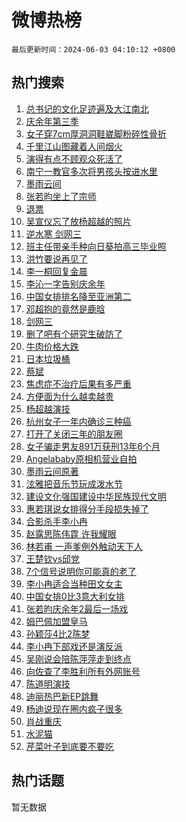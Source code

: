# 微博热榜

`最后更新时间：2024-06-03 04:10:12 +0800`

## 热门搜索

1. [总书记的文化足迹遍及大江南北](https://m.weibo.cn/search?containerid=100103type%3D1%26t%3D10%26q%3D%23%E6%80%BB%E4%B9%A6%E8%AE%B0%E7%9A%84%E6%96%87%E5%8C%96%E8%B6%B3%E8%BF%B9%E9%81%8D%E5%8F%8A%E5%A4%A7%E6%B1%9F%E5%8D%97%E5%8C%97%23&stream_entry_id=51&isnewpage=1&extparam=seat%3D1%26dgr%3D0%26filter_type%3Drealtimehot%26stream_entry_id%3D51%26c_type%3D51%26pos%3D0%26q%3D%2523%25E6%2580%25BB%25E4%25B9%25A6%25E8%25AE%25B0%25E7%259A%2584%25E6%2596%2587%25E5%258C%2596%25E8%25B6%25B3%25E8%25BF%25B9%25E9%2581%258D%25E5%258F%258A%25E5%25A4%25A7%25E6%25B1%259F%25E5%258D%2597%25E5%258C%2597%2523%26cate%3D10103%26display_time%3D1717359011%26pre_seqid%3D171735901150102296116)
1. [庆余年第三季](https://m.weibo.cn/search?containerid=100103type%3D1%26t%3D10%26q%3D%E5%BA%86%E4%BD%99%E5%B9%B4%E7%AC%AC%E4%B8%89%E5%AD%A3&stream_entry_id=31&isnewpage=1&extparam=seat%3D1%26filter_type%3Drealtimehot%26c_type%3D31%26lcate%3D5001%26cate%3D5001%26band_rank%3D1%26q%3D%25E5%25BA%2586%25E4%25BD%2599%25E5%25B9%25B4%25E7%25AC%25AC%25E4%25B8%2589%25E5%25AD%25A3%26stream_entry_id%3D31%26pos%3D0%26realpos%3D1%26dgr%3D0%26flag%3D16%26display_time%3D1717359011%26pre_seqid%3D171735901150102296116)
1. [女子穿7cm厚洞洞鞋崴脚粉碎性骨折](https://m.weibo.cn/search?containerid=100103type%3D1%26t%3D10%26q%3D%23%E5%A5%B3%E5%AD%90%E7%A9%BF7cm%E5%8E%9A%E6%B4%9E%E6%B4%9E%E9%9E%8B%E5%B4%B4%E8%84%9A%E7%B2%89%E7%A2%8E%E6%80%A7%E9%AA%A8%E6%8A%98%23&stream_entry_id=31&isnewpage=1&extparam=seat%3D1%26filter_type%3Drealtimehot%26c_type%3D31%26lcate%3D5001%26cate%3D5001%26band_rank%3D2%26q%3D%2523%25E5%25A5%25B3%25E5%25AD%2590%25E7%25A9%25BF7cm%25E5%258E%259A%25E6%25B4%259E%25E6%25B4%259E%25E9%259E%258B%25E5%25B4%25B4%25E8%2584%259A%25E7%25B2%2589%25E7%25A2%258E%25E6%2580%25A7%25E9%25AA%25A8%25E6%258A%2598%2523%26stream_entry_id%3D31%26pos%3D1%26realpos%3D2%26dgr%3D0%26flag%3D2%26display_time%3D1717359011%26pre_seqid%3D171735901150102296116)
1. [千里江山图藏着人间烟火](https://m.weibo.cn/search?containerid=100103type%3D1%26t%3D10%26q%3D%23%E5%8D%83%E9%87%8C%E6%B1%9F%E5%B1%B1%E5%9B%BE%E8%97%8F%E7%9D%80%E4%BA%BA%E9%97%B4%E7%83%9F%E7%81%AB%23&stream_entry_id=31&isnewpage=1&extparam=seat%3D1%26filter_type%3Drealtimehot%26c_type%3D31%26lcate%3D5001%26cate%3D5001%26band_rank%3D3%26q%3D%2523%25E5%258D%2583%25E9%2587%258C%25E6%25B1%259F%25E5%25B1%25B1%25E5%259B%25BE%25E8%2597%258F%25E7%259D%2580%25E4%25BA%25BA%25E9%2597%25B4%25E7%2583%259F%25E7%2581%25AB%2523%26stream_entry_id%3D31%26pos%3D2%26realpos%3D3%26dgr%3D0%26flag%3D0%26display_time%3D1717359011%26pre_seqid%3D171735901150102296116)
1. [演得有点不顾观众死活了](https://m.weibo.cn/search?containerid=100103type%3D1%26t%3D10%26q%3D%E6%BC%94%E5%BE%97%E6%9C%89%E7%82%B9%E4%B8%8D%E9%A1%BE%E8%A7%82%E4%BC%97%E6%AD%BB%E6%B4%BB%E4%BA%86&stream_entry_id=31&isnewpage=1&extparam=seat%3D1%26filter_type%3Drealtimehot%26c_type%3D31%26lcate%3D5001%26cate%3D5001%26band_rank%3D4%26q%3D%25E6%25BC%2594%25E5%25BE%2597%25E6%259C%2589%25E7%2582%25B9%25E4%25B8%258D%25E9%25A1%25BE%25E8%25A7%2582%25E4%25BC%2597%25E6%25AD%25BB%25E6%25B4%25BB%25E4%25BA%2586%26stream_entry_id%3D31%26pos%3D3%26realpos%3D4%26dgr%3D0%26flag%3D2%26display_time%3D1717359011%26pre_seqid%3D171735901150102296116)
1. [南宁一教官多次将男孩头按进水里](https://m.weibo.cn/search?containerid=100103type%3D1%26t%3D10%26q%3D%23%E5%8D%97%E5%AE%81%E4%B8%80%E6%95%99%E5%AE%98%E5%A4%9A%E6%AC%A1%E5%B0%86%E7%94%B7%E5%AD%A9%E5%A4%B4%E6%8C%89%E8%BF%9B%E6%B0%B4%E9%87%8C%23&stream_entry_id=31&isnewpage=1&extparam=seat%3D1%26filter_type%3Drealtimehot%26c_type%3D31%26lcate%3D5001%26cate%3D5001%26band_rank%3D5%26q%3D%2523%25E5%258D%2597%25E5%25AE%2581%25E4%25B8%2580%25E6%2595%2599%25E5%25AE%2598%25E5%25A4%259A%25E6%25AC%25A1%25E5%25B0%2586%25E7%2594%25B7%25E5%25AD%25A9%25E5%25A4%25B4%25E6%258C%2589%25E8%25BF%259B%25E6%25B0%25B4%25E9%2587%258C%2523%26stream_entry_id%3D31%26pos%3D4%26realpos%3D5%26dgr%3D0%26flag%3D2%26display_time%3D1717359011%26pre_seqid%3D171735901150102296116)
1. [墨雨云间](https://m.weibo.cn/search?containerid=100103type%3D1%26t%3D10%26q%3D%E5%A2%A8%E9%9B%A8%E4%BA%91%E9%97%B4&stream_entry_id=31&isnewpage=1&extparam=seat%3D1%26filter_type%3Drealtimehot%26c_type%3D31%26lcate%3D5001%26cate%3D5001%26band_rank%3D6%26q%3D%25E5%25A2%25A8%25E9%259B%25A8%25E4%25BA%2591%25E9%2597%25B4%26stream_entry_id%3D31%26pos%3D5%26realpos%3D6%26dgr%3D0%26flag%3D0%26display_time%3D1717359011%26pre_seqid%3D171735901150102296116)
1. [张若昀坐上了宗师](https://m.weibo.cn/search?containerid=100103type%3D1%26t%3D10%26q%3D%23%E5%BC%A0%E8%8B%A5%E6%98%80%E5%9D%90%E4%B8%8A%E4%BA%86%E5%AE%97%E5%B8%88%23&stream_entry_id=31&isnewpage=1&extparam=seat%3D1%26is_ad_pos%3D1%26c_type%3D31%26lcate%3D5001%26cate%3D5001%26band_rank%3D7%26dgr%3D0%26q%3D%2523%25E5%25BC%25A0%25E8%258B%25A5%25E6%2598%2580%25E5%259D%2590%25E4%25B8%258A%25E4%25BA%2586%25E5%25AE%2597%25E5%25B8%2588%2523%26stream_entry_id%3D31%26pos%3D6%26adid%3D240375%26filter_type%3Drealtimehot%26topic_ad%3D1%26display_time%3D1717359011%26pre_seqid%3D171735901150102296116)
1. [退票](https://m.weibo.cn/search?containerid=100103type%3D1%26t%3D10%26q%3D%E9%80%80%E7%A5%A8&stream_entry_id=31&isnewpage=1&extparam=seat%3D1%26filter_type%3Drealtimehot%26c_type%3D31%26lcate%3D5001%26cate%3D5001%26band_rank%3D7%26q%3D%25E9%2580%2580%25E7%25A5%25A8%26stream_entry_id%3D31%26pos%3D7%26realpos%3D7%26dgr%3D0%26flag%3D2%26display_time%3D1717359011%26pre_seqid%3D171735901150102296116)
1. [吴宣仪忘了放杨超越的照片](https://m.weibo.cn/search?containerid=100103type%3D1%26t%3D10%26q%3D%23%E5%90%B4%E5%AE%A3%E4%BB%AA%E5%BF%98%E4%BA%86%E6%94%BE%E6%9D%A8%E8%B6%85%E8%B6%8A%E7%9A%84%E7%85%A7%E7%89%87%23&stream_entry_id=31&isnewpage=1&extparam=seat%3D1%26filter_type%3Drealtimehot%26c_type%3D31%26lcate%3D5001%26cate%3D5001%26band_rank%3D8%26q%3D%2523%25E5%2590%25B4%25E5%25AE%25A3%25E4%25BB%25AA%25E5%25BF%2598%25E4%25BA%2586%25E6%2594%25BE%25E6%259D%25A8%25E8%25B6%2585%25E8%25B6%258A%25E7%259A%2584%25E7%2585%25A7%25E7%2589%2587%2523%26stream_entry_id%3D31%26pos%3D8%26realpos%3D8%26dgr%3D0%26flag%3D2%26display_time%3D1717359011%26pre_seqid%3D171735901150102296116)
1. [逆水寒 剑网三](https://m.weibo.cn/search?containerid=100103type%3D1%26t%3D10%26q%3D%E9%80%86%E6%B0%B4%E5%AF%92+%E5%89%91%E7%BD%91%E4%B8%89&stream_entry_id=31&isnewpage=1&extparam=seat%3D1%26filter_type%3Drealtimehot%26c_type%3D31%26lcate%3D5001%26cate%3D5001%26band_rank%3D9%26q%3D%25E9%2580%2586%25E6%25B0%25B4%25E5%25AF%2592%2520%25E5%2589%2591%25E7%25BD%2591%25E4%25B8%2589%26stream_entry_id%3D31%26pos%3D9%26realpos%3D9%26dgr%3D0%26flag%3D0%26display_time%3D1717359011%26pre_seqid%3D171735901150102296116)
1. [班主任带亲手种向日葵拍高三毕业照](https://m.weibo.cn/search?containerid=100103type%3D1%26t%3D10%26q%3D%23%E7%8F%AD%E4%B8%BB%E4%BB%BB%E5%B8%A6%E4%BA%B2%E6%89%8B%E7%A7%8D%E5%90%91%E6%97%A5%E8%91%B5%E6%8B%8D%E9%AB%98%E4%B8%89%E6%AF%95%E4%B8%9A%E7%85%A7%23&stream_entry_id=31&isnewpage=1&extparam=seat%3D1%26filter_type%3Drealtimehot%26c_type%3D31%26lcate%3D5001%26cate%3D5001%26band_rank%3D10%26q%3D%2523%25E7%258F%25AD%25E4%25B8%25BB%25E4%25BB%25BB%25E5%25B8%25A6%25E4%25BA%25B2%25E6%2589%258B%25E7%25A7%258D%25E5%2590%2591%25E6%2597%25A5%25E8%2591%25B5%25E6%258B%258D%25E9%25AB%2598%25E4%25B8%2589%25E6%25AF%2595%25E4%25B8%259A%25E7%2585%25A7%2523%26stream_entry_id%3D31%26pos%3D10%26realpos%3D10%26dgr%3D0%26flag%3D32768%26display_time%3D1717359011%26pre_seqid%3D171735901150102296116)
1. [洪竹要说再见了](https://m.weibo.cn/search?containerid=100103type%3D1%26t%3D10%26q%3D%23%E6%B4%AA%E7%AB%B9%E8%A6%81%E8%AF%B4%E5%86%8D%E8%A7%81%E4%BA%86%23&stream_entry_id=31&isnewpage=1&extparam=seat%3D1%26filter_type%3Drealtimehot%26c_type%3D31%26lcate%3D5001%26cate%3D5001%26band_rank%3D11%26q%3D%2523%25E6%25B4%25AA%25E7%25AB%25B9%25E8%25A6%2581%25E8%25AF%25B4%25E5%2586%258D%25E8%25A7%2581%25E4%25BA%2586%2523%26stream_entry_id%3D31%26pos%3D11%26realpos%3D11%26dgr%3D0%26flag%3D2%26display_time%3D1717359011%26pre_seqid%3D171735901150102296116)
1. [李一桐回复金晨](https://m.weibo.cn/search?containerid=100103type%3D1%26t%3D10%26q%3D%23%E6%9D%8E%E4%B8%80%E6%A1%90%E5%9B%9E%E5%A4%8D%E9%87%91%E6%99%A8%23&stream_entry_id=31&isnewpage=1&extparam=seat%3D1%26filter_type%3Drealtimehot%26c_type%3D31%26lcate%3D5001%26cate%3D5001%26band_rank%3D12%26q%3D%2523%25E6%259D%258E%25E4%25B8%2580%25E6%25A1%2590%25E5%259B%259E%25E5%25A4%258D%25E9%2587%2591%25E6%2599%25A8%2523%26stream_entry_id%3D31%26pos%3D12%26realpos%3D12%26dgr%3D0%26flag%3D2%26display_time%3D1717359011%26pre_seqid%3D171735901150102296116)
1. [李沁一字告别庆余年](https://m.weibo.cn/search?containerid=100103type%3D1%26t%3D10%26q%3D%23%E6%9D%8E%E6%B2%81%E4%B8%80%E5%AD%97%E5%91%8A%E5%88%AB%E5%BA%86%E4%BD%99%E5%B9%B4%23&stream_entry_id=31&isnewpage=1&extparam=seat%3D1%26filter_type%3Drealtimehot%26c_type%3D31%26lcate%3D5001%26cate%3D5001%26band_rank%3D13%26q%3D%2523%25E6%259D%258E%25E6%25B2%2581%25E4%25B8%2580%25E5%25AD%2597%25E5%2591%258A%25E5%2588%25AB%25E5%25BA%2586%25E4%25BD%2599%25E5%25B9%25B4%2523%26stream_entry_id%3D31%26pos%3D13%26realpos%3D13%26dgr%3D0%26flag%3D2%26display_time%3D1717359011%26pre_seqid%3D171735901150102296116)
1. [中国女排排名降至亚洲第二](https://m.weibo.cn/search?containerid=100103type%3D1%26t%3D10%26q%3D%23%E4%B8%AD%E5%9B%BD%E5%A5%B3%E6%8E%92%E6%8E%92%E5%90%8D%E9%99%8D%E8%87%B3%E4%BA%9A%E6%B4%B2%E7%AC%AC%E4%BA%8C%23&stream_entry_id=31&isnewpage=1&extparam=seat%3D1%26filter_type%3Drealtimehot%26c_type%3D31%26lcate%3D5001%26cate%3D5001%26band_rank%3D14%26q%3D%2523%25E4%25B8%25AD%25E5%259B%25BD%25E5%25A5%25B3%25E6%258E%2592%25E6%258E%2592%25E5%2590%258D%25E9%2599%258D%25E8%2587%25B3%25E4%25BA%259A%25E6%25B4%25B2%25E7%25AC%25AC%25E4%25BA%258C%2523%26stream_entry_id%3D31%26pos%3D14%26realpos%3D14%26dgr%3D0%26flag%3D0%26display_time%3D1717359011%26pre_seqid%3D171735901150102296116)
1. [邓超抱的竟然是鹿晗](https://m.weibo.cn/search?containerid=100103type%3D1%26t%3D10%26q%3D%23%E9%82%93%E8%B6%85%E6%8A%B1%E7%9A%84%E7%AB%9F%E7%84%B6%E6%98%AF%E9%B9%BF%E6%99%97%23&stream_entry_id=31&isnewpage=1&extparam=seat%3D1%26filter_type%3Drealtimehot%26c_type%3D31%26lcate%3D5001%26cate%3D5001%26band_rank%3D15%26q%3D%2523%25E9%2582%2593%25E8%25B6%2585%25E6%258A%25B1%25E7%259A%2584%25E7%25AB%259F%25E7%2584%25B6%25E6%2598%25AF%25E9%25B9%25BF%25E6%2599%2597%2523%26stream_entry_id%3D31%26pos%3D15%26realpos%3D15%26dgr%3D0%26flag%3D2%26display_time%3D1717359011%26pre_seqid%3D171735901150102296116)
1. [剑网三](https://m.weibo.cn/search?containerid=100103type%3D1%26t%3D10%26q%3D%E5%89%91%E7%BD%91%E4%B8%89&stream_entry_id=31&isnewpage=1&extparam=seat%3D1%26filter_type%3Drealtimehot%26c_type%3D31%26lcate%3D5001%26cate%3D5001%26band_rank%3D16%26q%3D%25E5%2589%2591%25E7%25BD%2591%25E4%25B8%2589%26stream_entry_id%3D31%26pos%3D16%26realpos%3D16%26dgr%3D0%26flag%3D0%26display_time%3D1717359011%26pre_seqid%3D171735901150102296116)
1. [删了吧有个研究生破防了](https://m.weibo.cn/search?containerid=100103type%3D1%26t%3D10%26q%3D%23%E5%88%A0%E4%BA%86%E5%90%A7%E6%9C%89%E4%B8%AA%E7%A0%94%E7%A9%B6%E7%94%9F%E7%A0%B4%E9%98%B2%E4%BA%86%23&stream_entry_id=31&isnewpage=1&extparam=seat%3D1%26filter_type%3Drealtimehot%26c_type%3D31%26lcate%3D5001%26cate%3D5001%26band_rank%3D17%26q%3D%2523%25E5%2588%25A0%25E4%25BA%2586%25E5%2590%25A7%25E6%259C%2589%25E4%25B8%25AA%25E7%25A0%2594%25E7%25A9%25B6%25E7%2594%259F%25E7%25A0%25B4%25E9%2598%25B2%25E4%25BA%2586%2523%26stream_entry_id%3D31%26pos%3D17%26realpos%3D17%26dgr%3D0%26flag%3D0%26display_time%3D1717359011%26pre_seqid%3D171735901150102296116)
1. [牛肉价格大跌](https://m.weibo.cn/search?containerid=100103type%3D1%26t%3D10%26q%3D%23%E7%89%9B%E8%82%89%E4%BB%B7%E6%A0%BC%E5%A4%A7%E8%B7%8C%23&stream_entry_id=31&isnewpage=1&extparam=seat%3D1%26filter_type%3Drealtimehot%26c_type%3D31%26lcate%3D5001%26cate%3D5001%26band_rank%3D18%26q%3D%2523%25E7%2589%259B%25E8%2582%2589%25E4%25BB%25B7%25E6%25A0%25BC%25E5%25A4%25A7%25E8%25B7%258C%2523%26stream_entry_id%3D31%26pos%3D18%26realpos%3D18%26dgr%3D0%26flag%3D0%26display_time%3D1717359011%26pre_seqid%3D171735901150102296116)
1. [日本垃圾桶](https://m.weibo.cn/search?containerid=100103type%3D1%26t%3D10%26q%3D%E6%97%A5%E6%9C%AC%E5%9E%83%E5%9C%BE%E6%A1%B6&stream_entry_id=31&isnewpage=1&extparam=seat%3D1%26filter_type%3Drealtimehot%26c_type%3D31%26lcate%3D5001%26cate%3D5001%26band_rank%3D19%26q%3D%25E6%2597%25A5%25E6%259C%25AC%25E5%259E%2583%25E5%259C%25BE%25E6%25A1%25B6%26stream_entry_id%3D31%26pos%3D19%26realpos%3D19%26dgr%3D0%26flag%3D0%26display_time%3D1717359011%26pre_seqid%3D171735901150102296116)
1. [蔡斌](https://m.weibo.cn/search?containerid=100103type%3D1%26t%3D10%26q%3D%E8%94%A1%E6%96%8C&stream_entry_id=31&isnewpage=1&extparam=seat%3D1%26filter_type%3Drealtimehot%26c_type%3D31%26lcate%3D5001%26cate%3D5001%26band_rank%3D20%26q%3D%25E8%2594%25A1%25E6%2596%258C%26stream_entry_id%3D31%26pos%3D20%26realpos%3D20%26dgr%3D0%26flag%3D0%26display_time%3D1717359011%26pre_seqid%3D171735901150102296116)
1. [焦虑症不治疗后果有多严重](https://m.weibo.cn/search?containerid=100103type%3D1%26t%3D10%26q%3D%23%E7%84%A6%E8%99%91%E7%97%87%E4%B8%8D%E6%B2%BB%E7%96%97%E5%90%8E%E6%9E%9C%E6%9C%89%E5%A4%9A%E4%B8%A5%E9%87%8D%23&stream_entry_id=31&isnewpage=1&extparam=seat%3D1%26filter_type%3Drealtimehot%26c_type%3D31%26lcate%3D5001%26cate%3D5001%26band_rank%3D21%26q%3D%2523%25E7%2584%25A6%25E8%2599%2591%25E7%2597%2587%25E4%25B8%258D%25E6%25B2%25BB%25E7%2596%2597%25E5%2590%258E%25E6%259E%259C%25E6%259C%2589%25E5%25A4%259A%25E4%25B8%25A5%25E9%2587%258D%2523%26stream_entry_id%3D31%26pos%3D21%26realpos%3D21%26dgr%3D0%26flag%3D1%26display_time%3D1717359011%26pre_seqid%3D171735901150102296116)
1. [方便面为什么越卖越贵](https://m.weibo.cn/search?containerid=100103type%3D1%26t%3D10%26q%3D%23%E6%96%B9%E4%BE%BF%E9%9D%A2%E4%B8%BA%E4%BB%80%E4%B9%88%E8%B6%8A%E5%8D%96%E8%B6%8A%E8%B4%B5%23&stream_entry_id=31&isnewpage=1&extparam=seat%3D1%26filter_type%3Drealtimehot%26c_type%3D31%26lcate%3D5001%26cate%3D5001%26band_rank%3D22%26q%3D%2523%25E6%2596%25B9%25E4%25BE%25BF%25E9%259D%25A2%25E4%25B8%25BA%25E4%25BB%2580%25E4%25B9%2588%25E8%25B6%258A%25E5%258D%2596%25E8%25B6%258A%25E8%25B4%25B5%2523%26stream_entry_id%3D31%26pos%3D22%26realpos%3D22%26dgr%3D0%26flag%3D0%26display_time%3D1717359011%26pre_seqid%3D171735901150102296116)
1. [杨超越演技](https://m.weibo.cn/search?containerid=100103type%3D1%26t%3D10%26q%3D%E6%9D%A8%E8%B6%85%E8%B6%8A%E6%BC%94%E6%8A%80&stream_entry_id=31&isnewpage=1&extparam=seat%3D1%26filter_type%3Drealtimehot%26c_type%3D31%26lcate%3D5001%26cate%3D5001%26band_rank%3D23%26q%3D%25E6%259D%25A8%25E8%25B6%2585%25E8%25B6%258A%25E6%25BC%2594%25E6%258A%2580%26stream_entry_id%3D31%26pos%3D23%26realpos%3D23%26dgr%3D0%26flag%3D0%26display_time%3D1717359011%26pre_seqid%3D171735901150102296116)
1. [杭州女子一年内确诊三种癌](https://m.weibo.cn/search?containerid=100103type%3D1%26t%3D10%26q%3D%23%E6%9D%AD%E5%B7%9E%E5%A5%B3%E5%AD%90%E4%B8%80%E5%B9%B4%E5%86%85%E7%A1%AE%E8%AF%8A%E4%B8%89%E7%A7%8D%E7%99%8C%23&stream_entry_id=31&isnewpage=1&extparam=seat%3D1%26filter_type%3Drealtimehot%26c_type%3D31%26lcate%3D5001%26cate%3D5001%26band_rank%3D24%26q%3D%2523%25E6%259D%25AD%25E5%25B7%259E%25E5%25A5%25B3%25E5%25AD%2590%25E4%25B8%2580%25E5%25B9%25B4%25E5%2586%2585%25E7%25A1%25AE%25E8%25AF%258A%25E4%25B8%2589%25E7%25A7%258D%25E7%2599%258C%2523%26stream_entry_id%3D31%26pos%3D24%26realpos%3D24%26dgr%3D0%26flag%3D0%26display_time%3D1717359011%26pre_seqid%3D171735901150102296116)
1. [打开了关闭三年的朋友圈](https://m.weibo.cn/search?containerid=100103type%3D1%26t%3D10%26q%3D%23%E6%89%93%E5%BC%80%E4%BA%86%E5%85%B3%E9%97%AD%E4%B8%89%E5%B9%B4%E7%9A%84%E6%9C%8B%E5%8F%8B%E5%9C%88%23&stream_entry_id=31&isnewpage=1&extparam=seat%3D1%26filter_type%3Drealtimehot%26c_type%3D31%26lcate%3D5001%26cate%3D5001%26band_rank%3D25%26q%3D%2523%25E6%2589%2593%25E5%25BC%2580%25E4%25BA%2586%25E5%2585%25B3%25E9%2597%25AD%25E4%25B8%2589%25E5%25B9%25B4%25E7%259A%2584%25E6%259C%258B%25E5%258F%258B%25E5%259C%2588%2523%26stream_entry_id%3D31%26pos%3D25%26realpos%3D25%26dgr%3D0%26flag%3D0%26display_time%3D1717359011%26pre_seqid%3D171735901150102296116)
1. [女子骗走男友891万获刑13年6个月](https://m.weibo.cn/search?containerid=100103type%3D1%26t%3D10%26q%3D%23%E5%A5%B3%E5%AD%90%E9%AA%97%E8%B5%B0%E7%94%B7%E5%8F%8B891%E4%B8%87%E8%8E%B7%E5%88%9113%E5%B9%B46%E4%B8%AA%E6%9C%88%23&stream_entry_id=31&isnewpage=1&extparam=seat%3D1%26filter_type%3Drealtimehot%26c_type%3D31%26lcate%3D5001%26cate%3D5001%26band_rank%3D26%26q%3D%2523%25E5%25A5%25B3%25E5%25AD%2590%25E9%25AA%2597%25E8%25B5%25B0%25E7%2594%25B7%25E5%258F%258B891%25E4%25B8%2587%25E8%258E%25B7%25E5%2588%259113%25E5%25B9%25B46%25E4%25B8%25AA%25E6%259C%2588%2523%26stream_entry_id%3D31%26pos%3D26%26realpos%3D26%26dgr%3D0%26flag%3D0%26display_time%3D1717359011%26pre_seqid%3D171735901150102296116)
1. [Angelababy原相机营业自拍](https://m.weibo.cn/search?containerid=100103type%3D1%26t%3D10%26q%3D%23Angelababy%E5%8E%9F%E7%9B%B8%E6%9C%BA%E8%90%A5%E4%B8%9A%E8%87%AA%E6%8B%8D%23&stream_entry_id=31&isnewpage=1&extparam=seat%3D1%26filter_type%3Drealtimehot%26c_type%3D31%26lcate%3D5001%26cate%3D5001%26band_rank%3D27%26q%3D%2523Angelababy%25E5%258E%259F%25E7%259B%25B8%25E6%259C%25BA%25E8%2590%25A5%25E4%25B8%259A%25E8%2587%25AA%25E6%258B%258D%2523%26stream_entry_id%3D31%26pos%3D27%26realpos%3D27%26dgr%3D0%26flag%3D0%26display_time%3D1717359011%26pre_seqid%3D171735901150102296116)
1. [墨雨云间原著](https://m.weibo.cn/search?containerid=100103type%3D1%26t%3D10%26q%3D%E5%A2%A8%E9%9B%A8%E4%BA%91%E9%97%B4%E5%8E%9F%E8%91%97&stream_entry_id=31&isnewpage=1&extparam=seat%3D1%26filter_type%3Drealtimehot%26c_type%3D31%26lcate%3D5001%26cate%3D5001%26band_rank%3D28%26q%3D%25E5%25A2%25A8%25E9%259B%25A8%25E4%25BA%2591%25E9%2597%25B4%25E5%258E%259F%25E8%2591%2597%26stream_entry_id%3D31%26pos%3D28%26realpos%3D28%26dgr%3D0%26flag%3D0%26display_time%3D1717359011%26pre_seqid%3D171735901150102296116)
1. [泫雅把音乐节玩成泼水节](https://m.weibo.cn/search?containerid=100103type%3D1%26t%3D10%26q%3D%23%E6%B3%AB%E9%9B%85%E6%8A%8A%E9%9F%B3%E4%B9%90%E8%8A%82%E7%8E%A9%E6%88%90%E6%B3%BC%E6%B0%B4%E8%8A%82%23&stream_entry_id=31&isnewpage=1&extparam=seat%3D1%26filter_type%3Drealtimehot%26c_type%3D31%26lcate%3D5001%26cate%3D5001%26band_rank%3D29%26q%3D%2523%25E6%25B3%25AB%25E9%259B%2585%25E6%258A%258A%25E9%259F%25B3%25E4%25B9%2590%25E8%258A%2582%25E7%258E%25A9%25E6%2588%2590%25E6%25B3%25BC%25E6%25B0%25B4%25E8%258A%2582%2523%26stream_entry_id%3D31%26pos%3D29%26realpos%3D29%26dgr%3D0%26flag%3D1%26display_time%3D1717359011%26pre_seqid%3D171735901150102296116)
1. [建设文化强国建设中华民族现代文明](https://m.weibo.cn/search?containerid=100103type%3D1%26t%3D10%26q%3D%23%E5%BB%BA%E8%AE%BE%E6%96%87%E5%8C%96%E5%BC%BA%E5%9B%BD%E5%BB%BA%E8%AE%BE%E4%B8%AD%E5%8D%8E%E6%B0%91%E6%97%8F%E7%8E%B0%E4%BB%A3%E6%96%87%E6%98%8E%23&stream_entry_id=31&isnewpage=1&extparam=seat%3D1%26filter_type%3Drealtimehot%26c_type%3D31%26lcate%3D5001%26cate%3D5001%26band_rank%3D30%26q%3D%2523%25E5%25BB%25BA%25E8%25AE%25BE%25E6%2596%2587%25E5%258C%2596%25E5%25BC%25BA%25E5%259B%25BD%25E5%25BB%25BA%25E8%25AE%25BE%25E4%25B8%25AD%25E5%258D%258E%25E6%25B0%2591%25E6%2597%258F%25E7%258E%25B0%25E4%25BB%25A3%25E6%2596%2587%25E6%2598%258E%2523%26stream_entry_id%3D31%26pos%3D30%26realpos%3D30%26dgr%3D0%26flag%3D1%26display_time%3D1717359011%26pre_seqid%3D171735901150102296116)
1. [惠若琪说女排得分手段损失掉了](https://m.weibo.cn/search?containerid=100103type%3D1%26t%3D10%26q%3D%23%E6%83%A0%E8%8B%A5%E7%90%AA%E8%AF%B4%E5%A5%B3%E6%8E%92%E5%BE%97%E5%88%86%E6%89%8B%E6%AE%B5%E6%8D%9F%E5%A4%B1%E6%8E%89%E4%BA%86%23&stream_entry_id=31&isnewpage=1&extparam=seat%3D1%26filter_type%3Drealtimehot%26c_type%3D31%26lcate%3D5001%26cate%3D5001%26band_rank%3D31%26q%3D%2523%25E6%2583%25A0%25E8%258B%25A5%25E7%2590%25AA%25E8%25AF%25B4%25E5%25A5%25B3%25E6%258E%2592%25E5%25BE%2597%25E5%2588%2586%25E6%2589%258B%25E6%25AE%25B5%25E6%258D%259F%25E5%25A4%25B1%25E6%258E%2589%25E4%25BA%2586%2523%26stream_entry_id%3D31%26pos%3D31%26realpos%3D31%26dgr%3D0%26flag%3D0%26display_time%3D1717359011%26pre_seqid%3D171735901150102296116)
1. [合影杀手李小冉](https://m.weibo.cn/search?containerid=100103type%3D1%26t%3D10%26q%3D%23%E5%90%88%E5%BD%B1%E6%9D%80%E6%89%8B%E6%9D%8E%E5%B0%8F%E5%86%89%23&stream_entry_id=31&isnewpage=1&extparam=seat%3D1%26filter_type%3Drealtimehot%26c_type%3D31%26lcate%3D5001%26cate%3D5001%26band_rank%3D32%26q%3D%2523%25E5%2590%2588%25E5%25BD%25B1%25E6%259D%2580%25E6%2589%258B%25E6%259D%258E%25E5%25B0%258F%25E5%2586%2589%2523%26stream_entry_id%3D31%26pos%3D32%26realpos%3D32%26dgr%3D0%26flag%3D0%26display_time%3D1717359011%26pre_seqid%3D171735901150102296116)
1. [赵露思陈伟霆 许我耀眼](https://m.weibo.cn/search?containerid=100103type%3D1%26t%3D10%26q%3D%E8%B5%B5%E9%9C%B2%E6%80%9D%E9%99%88%E4%BC%9F%E9%9C%86+%E8%AE%B8%E6%88%91%E8%80%80%E7%9C%BC&stream_entry_id=31&isnewpage=1&extparam=seat%3D1%26filter_type%3Drealtimehot%26c_type%3D31%26lcate%3D5001%26cate%3D5001%26band_rank%3D33%26q%3D%25E8%25B5%25B5%25E9%259C%25B2%25E6%2580%259D%25E9%2599%2588%25E4%25BC%259F%25E9%259C%2586%2520%25E8%25AE%25B8%25E6%2588%2591%25E8%2580%2580%25E7%259C%25BC%26stream_entry_id%3D31%26pos%3D33%26realpos%3D33%26dgr%3D0%26flag%3D0%26display_time%3D1717359011%26pre_seqid%3D171735901150102296116)
1. [林若甫 一声爹例外触动天下人](https://m.weibo.cn/search?containerid=100103type%3D1%26t%3D10%26q%3D%E6%9E%97%E8%8B%A5%E7%94%AB+%E4%B8%80%E5%A3%B0%E7%88%B9%E4%BE%8B%E5%A4%96%E8%A7%A6%E5%8A%A8%E5%A4%A9%E4%B8%8B%E4%BA%BA&stream_entry_id=31&isnewpage=1&extparam=seat%3D1%26filter_type%3Drealtimehot%26c_type%3D31%26lcate%3D5001%26cate%3D5001%26band_rank%3D34%26q%3D%25E6%259E%2597%25E8%258B%25A5%25E7%2594%25AB%2520%25E4%25B8%2580%25E5%25A3%25B0%25E7%2588%25B9%25E4%25BE%258B%25E5%25A4%2596%25E8%25A7%25A6%25E5%258A%25A8%25E5%25A4%25A9%25E4%25B8%258B%25E4%25BA%25BA%26stream_entry_id%3D31%26pos%3D34%26realpos%3D34%26dgr%3D0%26flag%3D0%26display_time%3D1717359011%26pre_seqid%3D171735901150102296116)
1. [王楚钦vs邱党](https://m.weibo.cn/search?containerid=100103type%3D1%26t%3D10%26q%3D%23%E7%8E%8B%E6%A5%9A%E9%92%A6vs%E9%82%B1%E5%85%9A%23&stream_entry_id=31&isnewpage=1&extparam=seat%3D1%26filter_type%3Drealtimehot%26c_type%3D31%26lcate%3D5001%26cate%3D5001%26band_rank%3D35%26q%3D%2523%25E7%258E%258B%25E6%25A5%259A%25E9%2592%25A6vs%25E9%2582%25B1%25E5%2585%259A%2523%26stream_entry_id%3D31%26pos%3D35%26realpos%3D35%26dgr%3D0%26flag%3D0%26display_time%3D1717359011%26pre_seqid%3D171735901150102296116)
1. [7个信号说明你可能真的老了](https://m.weibo.cn/search?containerid=100103type%3D1%26t%3D10%26q%3D%237%E4%B8%AA%E4%BF%A1%E5%8F%B7%E8%AF%B4%E6%98%8E%E4%BD%A0%E5%8F%AF%E8%83%BD%E7%9C%9F%E7%9A%84%E8%80%81%E4%BA%86%23&stream_entry_id=31&isnewpage=1&extparam=seat%3D1%26filter_type%3Drealtimehot%26c_type%3D31%26lcate%3D5001%26cate%3D5001%26band_rank%3D36%26q%3D%25237%25E4%25B8%25AA%25E4%25BF%25A1%25E5%258F%25B7%25E8%25AF%25B4%25E6%2598%258E%25E4%25BD%25A0%25E5%258F%25AF%25E8%2583%25BD%25E7%259C%259F%25E7%259A%2584%25E8%2580%2581%25E4%25BA%2586%2523%26stream_entry_id%3D31%26pos%3D36%26realpos%3D36%26dgr%3D0%26flag%3D0%26display_time%3D1717359011%26pre_seqid%3D171735901150102296116)
1. [李小冉适合当种田文女主](https://m.weibo.cn/search?containerid=100103type%3D1%26t%3D10%26q%3D%23%E6%9D%8E%E5%B0%8F%E5%86%89%E9%80%82%E5%90%88%E5%BD%93%E7%A7%8D%E7%94%B0%E6%96%87%E5%A5%B3%E4%B8%BB%23&stream_entry_id=31&isnewpage=1&extparam=seat%3D1%26filter_type%3Drealtimehot%26c_type%3D31%26lcate%3D5001%26cate%3D5001%26band_rank%3D37%26q%3D%2523%25E6%259D%258E%25E5%25B0%258F%25E5%2586%2589%25E9%2580%2582%25E5%2590%2588%25E5%25BD%2593%25E7%25A7%258D%25E7%2594%25B0%25E6%2596%2587%25E5%25A5%25B3%25E4%25B8%25BB%2523%26stream_entry_id%3D31%26pos%3D37%26realpos%3D37%26dgr%3D0%26flag%3D1%26display_time%3D1717359011%26pre_seqid%3D171735901150102296116)
1. [中国女排0比3意大利女排](https://m.weibo.cn/search?containerid=100103type%3D1%26t%3D10%26q%3D%23%E4%B8%AD%E5%9B%BD%E5%A5%B3%E6%8E%920%E6%AF%943%E6%84%8F%E5%A4%A7%E5%88%A9%E5%A5%B3%E6%8E%92%23&stream_entry_id=31&isnewpage=1&extparam=seat%3D1%26filter_type%3Drealtimehot%26c_type%3D31%26lcate%3D5001%26cate%3D5001%26band_rank%3D38%26q%3D%2523%25E4%25B8%25AD%25E5%259B%25BD%25E5%25A5%25B3%25E6%258E%25920%25E6%25AF%25943%25E6%2584%258F%25E5%25A4%25A7%25E5%2588%25A9%25E5%25A5%25B3%25E6%258E%2592%2523%26stream_entry_id%3D31%26pos%3D38%26realpos%3D38%26dgr%3D0%26flag%3D0%26display_time%3D1717359011%26pre_seqid%3D171735901150102296116)
1. [张若昀庆余年2最后一场戏](https://m.weibo.cn/search?containerid=100103type%3D1%26t%3D10%26q%3D%23%E5%BC%A0%E8%8B%A5%E6%98%80%E5%BA%86%E4%BD%99%E5%B9%B42%E6%9C%80%E5%90%8E%E4%B8%80%E5%9C%BA%E6%88%8F%23&stream_entry_id=31&isnewpage=1&extparam=seat%3D1%26filter_type%3Drealtimehot%26c_type%3D31%26lcate%3D5001%26cate%3D5001%26band_rank%3D39%26q%3D%2523%25E5%25BC%25A0%25E8%258B%25A5%25E6%2598%2580%25E5%25BA%2586%25E4%25BD%2599%25E5%25B9%25B42%25E6%259C%2580%25E5%2590%258E%25E4%25B8%2580%25E5%259C%25BA%25E6%2588%258F%2523%26stream_entry_id%3D31%26pos%3D39%26realpos%3D39%26dgr%3D0%26flag%3D0%26display_time%3D1717359011%26pre_seqid%3D171735901150102296116)
1. [姆巴佩加盟皇马](https://m.weibo.cn/search?containerid=100103type%3D1%26t%3D10%26q%3D%23%E5%A7%86%E5%B7%B4%E4%BD%A9%E5%8A%A0%E7%9B%9F%E7%9A%87%E9%A9%AC%23&stream_entry_id=31&isnewpage=1&extparam=seat%3D1%26filter_type%3Drealtimehot%26c_type%3D31%26lcate%3D5001%26cate%3D5001%26band_rank%3D40%26q%3D%2523%25E5%25A7%2586%25E5%25B7%25B4%25E4%25BD%25A9%25E5%258A%25A0%25E7%259B%259F%25E7%259A%2587%25E9%25A9%25AC%2523%26stream_entry_id%3D31%26pos%3D40%26realpos%3D40%26dgr%3D0%26flag%3D0%26display_time%3D1717359011%26pre_seqid%3D171735901150102296116)
1. [孙颖莎4比2陈梦](https://m.weibo.cn/search?containerid=100103type%3D1%26t%3D10%26q%3D%23%E5%AD%99%E9%A2%96%E8%8E%8E4%E6%AF%942%E9%99%88%E6%A2%A6%23&stream_entry_id=31&isnewpage=1&extparam=seat%3D1%26filter_type%3Drealtimehot%26c_type%3D31%26lcate%3D5001%26cate%3D5001%26band_rank%3D41%26q%3D%2523%25E5%25AD%2599%25E9%25A2%2596%25E8%258E%258E4%25E6%25AF%25942%25E9%2599%2588%25E6%25A2%25A6%2523%26stream_entry_id%3D31%26pos%3D41%26realpos%3D41%26dgr%3D0%26flag%3D0%26display_time%3D1717359011%26pre_seqid%3D171735901150102296116)
1. [李小冉下部戏还是演反派](https://m.weibo.cn/search?containerid=100103type%3D1%26t%3D10%26q%3D%23%E6%9D%8E%E5%B0%8F%E5%86%89%E4%B8%8B%E9%83%A8%E6%88%8F%E8%BF%98%E6%98%AF%E6%BC%94%E5%8F%8D%E6%B4%BE%23&stream_entry_id=31&isnewpage=1&extparam=seat%3D1%26filter_type%3Drealtimehot%26c_type%3D31%26lcate%3D5001%26cate%3D5001%26band_rank%3D42%26q%3D%2523%25E6%259D%258E%25E5%25B0%258F%25E5%2586%2589%25E4%25B8%258B%25E9%2583%25A8%25E6%2588%258F%25E8%25BF%2598%25E6%2598%25AF%25E6%25BC%2594%25E5%258F%258D%25E6%25B4%25BE%2523%26stream_entry_id%3D31%26pos%3D42%26realpos%3D42%26dgr%3D0%26flag%3D0%26display_time%3D1717359011%26pre_seqid%3D171735901150102296116)
1. [吴刚说会陪陈萍萍走到终点](https://m.weibo.cn/search?containerid=100103type%3D1%26t%3D10%26q%3D%23%E5%90%B4%E5%88%9A%E8%AF%B4%E4%BC%9A%E9%99%AA%E9%99%88%E8%90%8D%E8%90%8D%E8%B5%B0%E5%88%B0%E7%BB%88%E7%82%B9%23&stream_entry_id=31&isnewpage=1&extparam=seat%3D1%26filter_type%3Drealtimehot%26c_type%3D31%26lcate%3D5001%26cate%3D5001%26band_rank%3D43%26q%3D%2523%25E5%2590%25B4%25E5%2588%259A%25E8%25AF%25B4%25E4%25BC%259A%25E9%2599%25AA%25E9%2599%2588%25E8%2590%258D%25E8%2590%258D%25E8%25B5%25B0%25E5%2588%25B0%25E7%25BB%2588%25E7%2582%25B9%2523%26stream_entry_id%3D31%26pos%3D43%26realpos%3D43%26dgr%3D0%26flag%3D0%26display_time%3D1717359011%26pre_seqid%3D171735901150102296116)
1. [向佐查了李胜利所有外网账号](https://m.weibo.cn/search?containerid=100103type%3D1%26t%3D10%26q%3D%23%E5%90%91%E4%BD%90%E6%9F%A5%E4%BA%86%E6%9D%8E%E8%83%9C%E5%88%A9%E6%89%80%E6%9C%89%E5%A4%96%E7%BD%91%E8%B4%A6%E5%8F%B7%23&stream_entry_id=31&isnewpage=1&extparam=seat%3D1%26filter_type%3Drealtimehot%26c_type%3D31%26lcate%3D5001%26cate%3D5001%26band_rank%3D44%26q%3D%2523%25E5%2590%2591%25E4%25BD%2590%25E6%259F%25A5%25E4%25BA%2586%25E6%259D%258E%25E8%2583%259C%25E5%2588%25A9%25E6%2589%2580%25E6%259C%2589%25E5%25A4%2596%25E7%25BD%2591%25E8%25B4%25A6%25E5%258F%25B7%2523%26stream_entry_id%3D31%26pos%3D44%26realpos%3D44%26dgr%3D0%26flag%3D0%26display_time%3D1717359011%26pre_seqid%3D171735901150102296116)
1. [陈道明演技](https://m.weibo.cn/search?containerid=100103type%3D1%26t%3D10%26q%3D%E9%99%88%E9%81%93%E6%98%8E%E6%BC%94%E6%8A%80&stream_entry_id=31&isnewpage=1&extparam=seat%3D1%26filter_type%3Drealtimehot%26c_type%3D31%26lcate%3D5001%26cate%3D5001%26band_rank%3D45%26q%3D%25E9%2599%2588%25E9%2581%2593%25E6%2598%258E%25E6%25BC%2594%25E6%258A%2580%26stream_entry_id%3D31%26pos%3D45%26realpos%3D45%26dgr%3D0%26flag%3D0%26display_time%3D1717359011%26pre_seqid%3D171735901150102296116)
1. [迪丽热巴新EP跳舞](https://m.weibo.cn/search?containerid=100103type%3D1%26t%3D10%26q%3D%23%E8%BF%AA%E4%B8%BD%E7%83%AD%E5%B7%B4%E6%96%B0EP%E8%B7%B3%E8%88%9E%23&stream_entry_id=31&isnewpage=1&extparam=seat%3D1%26filter_type%3Drealtimehot%26c_type%3D31%26lcate%3D5001%26cate%3D5001%26band_rank%3D46%26q%3D%2523%25E8%25BF%25AA%25E4%25B8%25BD%25E7%2583%25AD%25E5%25B7%25B4%25E6%2596%25B0EP%25E8%25B7%25B3%25E8%2588%259E%2523%26stream_entry_id%3D31%26pos%3D46%26realpos%3D46%26dgr%3D0%26flag%3D0%26display_time%3D1717359011%26pre_seqid%3D171735901150102296116)
1. [杨迪说现在圈内疯子很多](https://m.weibo.cn/search?containerid=100103type%3D1%26t%3D10%26q%3D%23%E6%9D%A8%E8%BF%AA%E8%AF%B4%E7%8E%B0%E5%9C%A8%E5%9C%88%E5%86%85%E7%96%AF%E5%AD%90%E5%BE%88%E5%A4%9A%23&stream_entry_id=31&isnewpage=1&extparam=seat%3D1%26filter_type%3Drealtimehot%26c_type%3D31%26lcate%3D5001%26cate%3D5001%26band_rank%3D47%26q%3D%2523%25E6%259D%25A8%25E8%25BF%25AA%25E8%25AF%25B4%25E7%258E%25B0%25E5%259C%25A8%25E5%259C%2588%25E5%2586%2585%25E7%2596%25AF%25E5%25AD%2590%25E5%25BE%2588%25E5%25A4%259A%2523%26stream_entry_id%3D31%26pos%3D47%26realpos%3D47%26dgr%3D0%26flag%3D0%26display_time%3D1717359011%26pre_seqid%3D171735901150102296116)
1. [肖战重庆](https://m.weibo.cn/search?containerid=100103type%3D1%26t%3D10%26q%3D%E8%82%96%E6%88%98%E9%87%8D%E5%BA%86&stream_entry_id=31&isnewpage=1&extparam=seat%3D1%26filter_type%3Drealtimehot%26c_type%3D31%26lcate%3D5001%26cate%3D5001%26band_rank%3D48%26q%3D%25E8%2582%2596%25E6%2588%2598%25E9%2587%258D%25E5%25BA%2586%26stream_entry_id%3D31%26pos%3D48%26realpos%3D48%26dgr%3D0%26flag%3D0%26display_time%3D1717359011%26pre_seqid%3D171735901150102296116)
1. [水泥猫](https://m.weibo.cn/search?containerid=100103type%3D1%26t%3D10%26q%3D%E6%B0%B4%E6%B3%A5%E7%8C%AB&stream_entry_id=31&isnewpage=1&extparam=seat%3D1%26filter_type%3Drealtimehot%26c_type%3D31%26lcate%3D5001%26cate%3D5001%26band_rank%3D49%26q%3D%25E6%25B0%25B4%25E6%25B3%25A5%25E7%258C%25AB%26stream_entry_id%3D31%26pos%3D49%26realpos%3D49%26dgr%3D0%26flag%3D0%26display_time%3D1717359011%26pre_seqid%3D171735901150102296116)
1. [芹菜叶子到底要不要吃](https://m.weibo.cn/search?containerid=100103type%3D1%26t%3D10%26q%3D%23%E8%8A%B9%E8%8F%9C%E5%8F%B6%E5%AD%90%E5%88%B0%E5%BA%95%E8%A6%81%E4%B8%8D%E8%A6%81%E5%90%83%23&stream_entry_id=31&isnewpage=1&extparam=seat%3D1%26filter_type%3Drealtimehot%26c_type%3D31%26lcate%3D5001%26cate%3D5001%26band_rank%3D50%26q%3D%2523%25E8%258A%25B9%25E8%258F%259C%25E5%258F%25B6%25E5%25AD%2590%25E5%2588%25B0%25E5%25BA%2595%25E8%25A6%2581%25E4%25B8%258D%25E8%25A6%2581%25E5%2590%2583%2523%26stream_entry_id%3D31%26pos%3D50%26realpos%3D50%26dgr%3D0%26flag%3D1%26display_time%3D1717359011%26pre_seqid%3D171735901150102296116)

## 热门话题

暂无数据
